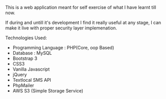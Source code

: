 This is a web application meant for self exercise of what I have learnt till now.

If during and untill it's development I find it really useful at any stage, I can make it live with proper security layer implemenation.

Technologies Used:

* Programming Language : PHP(Core, oop Based)
* Database : MySQL
* Bootstrap 3
* CSS3
* Vanilla Javascript
* jQuery
* Textlocal SMS API
* PhpMailer
* AWS S3 (Simple Storage Service)